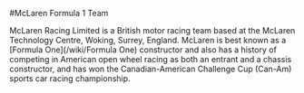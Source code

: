 #McLaren Formula 1 Team

McLaren Racing Limited is a British motor racing team based at the McLaren Technology Centre, Woking, Surrey, England. McLaren is best known as a [Formula One](/wiki/Formula One) constructor and also has a history of competing in American open wheel racing as both an entrant and a chassis constructor, and has won the Canadian-American Challenge Cup (Can-Am) sports car racing championship.